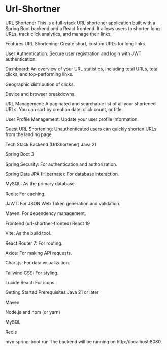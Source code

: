 # Url-Shortner
URL Shortener
This is a full-stack URL shortener application built with a Spring Boot backend and a React frontend. It allows users to shorten long URLs, track click analytics, and manage their links.

Features
URL Shortening: Create short, custom URLs for long links.

User Authentication: Secure user registration and login with JWT authentication.

Dashboard: An overview of your URL statistics, including total URLs, total clicks, and top-performing links.

Geographic distribution of clicks.

Device and browser breakdowns.

URL Management: A paginated and searchable list of all your shortened URLs. You can sort by creation date, click count, or title.

User Profile Management: Update your user profile information.

Guest URL Shortening: Unauthenticated users can quickly shorten URLs from the landing page.

Tech Stack
Backend (UrlShortener)
Java 21

Spring Boot 3

Spring Security: For authentication and authorization.

Spring Data JPA (Hibernate): For database interaction.

MySQL: As the primary database.

Redis: For caching.

JJWT: For JSON Web Token generation and validation.

Maven: For dependency management.

Frontend (url-shortner-fronted)
React 19

Vite: As the build tool.

React Router 7: For routing.

Axios: For making API requests.

Chart.js: For data visualization.

Tailwind CSS: For styling.

Lucide React: For icons.

Getting Started
Prerequisites
Java 21 or later

Maven

Node.js and npm (or yarn)

MySQL

Redis

mvn spring-boot:run
The backend will be running on http://localhost:8080.

